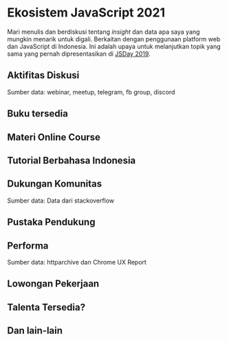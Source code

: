 # Ekosistem JavaScript 2021

Mari menulis dan berdiskusi tentang _insight_ dan data apa saya yang mungkin menarik untuk digali. Berkaitan dengan penggunaan platform web dan JavaScript di Indonesia. Ini adalah upaya untuk melanjutkan topik yang sama yang pernah dipresentasikan di [JSDay 2019](https://rizafahmi.com/2020/02/03/ekosistemjs/).

## Aktifitas Diskusi

Sumber data: webinar, meetup, telegram, fb group, discord

## Buku tersedia

## Materi Online Course

## Tutorial Berbahasa Indonesia

## Dukungan Komunitas

Sumber data: Data dari stackoverflow

## Pustaka Pendukung

## Performa

Sumber data: httparchive dan Chrome UX Report

## Lowongan Pekerjaan

## Talenta Tersedia?

## Dan lain-lain
